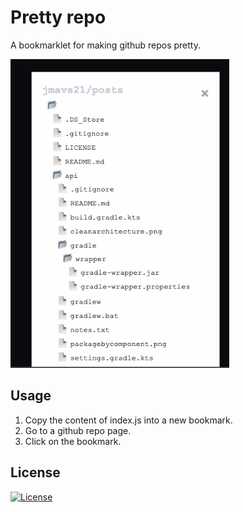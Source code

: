 # Pretty repo

A bookmarklet for making github repos pretty.

<img src="example.png" width="350" title="Example">

## Usage

1. Copy the content of index.js into a new bookmark.
2. Go to a github repo page.
3. Click on the bookmark.

## License

[![License](https://img.shields.io/badge/license-MIT-blue.svg)](LICENSE)
